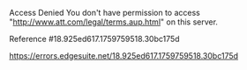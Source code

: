 Access Denied
You don't have permission to access "http://www.att.com/legal/terms.aup.html" on this server.

Reference #18.925ed617.1759759518.30bc175d

https://errors.edgesuite.net/18.925ed617.1759759518.30bc175d